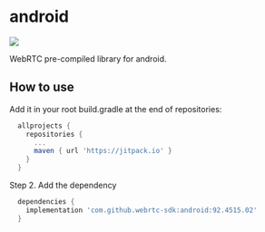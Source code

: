 # android

[![](https://jitpack.io/v/webrtc-sdk/android.svg)](https://jitpack.io/#webrtc-sdk/android)

WebRTC pre-compiled library for android.

## How to use

Add it in your root build.gradle at the end of repositories:

```gradle
  allprojects {
    repositories {
      ...
      maven { url 'https://jitpack.io' }
    }
  }
```

Step 2. Add the dependency


```gradle
  dependencies {
    implementation 'com.github.webrtc-sdk:android:92.4515.02'
  }
```
